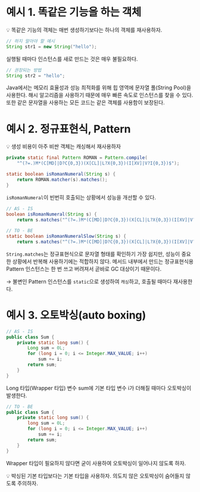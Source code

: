 # 예시 1. 똑같은 기능을 하는 객체

<aside>
💡 똑같은 기능의 객체는 매번 생성하기보다는 하나의 객체를 재사용하자.

</aside>

```java
// 하지 말아야 할 예시
String str1 = new String("hello");
```

실행될 때마다 인스턴스를 새로 만드는 것은 매우 불필요하다.

```java
// 권장되는 방법
String str2 = "hello";
```

Java에서는 메모리 효율성과 성능 최적화를 위해 힙 영역에 문자열 풀(String Pool)을 사용한다. 해시 알고리즘을 사용하기 때문에 매우 빠른 속도로 인스턴스를 찾을 수 있다. 또한 같은 문자열을 사용하는 모든 코드는 같은 객체를 사용함이 보장된다.

# 예시 2. 정규표현식, Pattern

<aside>
💡 생성 비용이 아주 비싼 객체는 캐싱해서 재사용하자

</aside>

```java
private static final Pattern ROMAN = Pattern.compile(
    "^(?=.)M*(C[MD]|D?C{0,3})(X[CL]|L?X{0,3})(I[XV]|V?I{0,3})$");

static boolean isRomanNumeral(String s) {
    return ROMAN.matcher(s).matches();
}
```

`isRomanNumeral`이 빈번히 호출되는 상황에서 성능을 개선할 수 있다.

```java
// AS - IS
boolean isRomanNumeral(String s) {
    return s.matches("^(?=.)M*(C[MD]|D?C{0,3})(X[CL]|L?X{0,3})(I[XV]|V?I{0,3})$");
    
// TO - BE
static boolean isRomanNumeralSlow(String s) {
    return s.matches("^(?=.)M*(C[MD]|D?C{0,3})(X[CL]|L?X{0,3})(I[XV]|V?I{0,3})$");
```

`String.matches`는 정규표현식으로 문자열 형태를 확인하기 가장 쉽지만, 성능이 중요한 상황에서 반복해 사용하기에는 적합하지 않다. 메서드 내부에서 만드는 정규표현식용 Pattern 인스턴스는 한 번 쓰고 버려져서 곧바로 GC 대상이기 때문이다.

→ 불변인 Pattern 인스턴스를 `static`으로 생성하여 `캐싱`하고, 호출될 때마다 재사용한다.

# 예시 3. 오토박싱(auto boxing)

```java
// AS - IS
public class Sum {
    private static long sum() {
        Long sum = 0L;
        for (long i = 0; i <= Integer.MAX_VALUE; i++)
            sum += i;
        return sum;
    }
}    
```

Long 타입(Wrapper 타입) 변수 sum에 기본 타입 변수 i가 더해질 때마다 오토박싱이 발생한다.

```java
// TO - BE
public class Sum {
    private static long sum() {
        long sum = 0L;
        for (long i = 0; i <= Integer.MAX_VALUE; i++)
            sum += i;
        return sum;
    }
}    
```

Wrapper 타입이 필요하지 않다면 굳이 사용하여 오토박싱이 일어나지 않도록 하자.

<aside>
💡 박싱된 기본 타입보다는 기본 타입을 사용하자.
의도치 않은 오토박싱이 숨어들지 않도록 주의하자.

</aside>